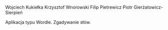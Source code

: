Wojciech Kukiełka
Krzysztof Wnorowski
Filip Pietrewicz
Piotr Gierżatowicz-Sierpień

Aplikacja typu Wordle. Zgadywanie słów.

